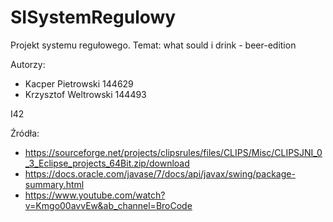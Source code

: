 # SISystemRegulowy

Projekt systemu regułowego.
Temat: what sould i drink - beer-edition

Autorzy:
- Kacper Pietrowski 144629
- Krzysztof Weltrowski 144493

I42

Źródła:

- https://sourceforge.net/projects/clipsrules/files/CLIPS/Misc/CLIPSJNI_0_3_Eclipse_projects_64Bit.zip/download
- https://docs.oracle.com/javase/7/docs/api/javax/swing/package-summary.html
- https://www.youtube.com/watch?v=Kmgo00avvEw&ab_channel=BroCode
